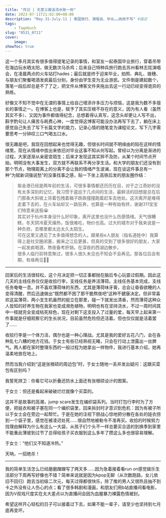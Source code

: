 ```yaml
---
title: "月记 | 无意义废话流水账一则"
date: 2023-07-11T21:02:00+08:00
description: "May.31-July.11 | 泰国旅行、演唱会、毕业……统统不写" #描述
tags: 
    - Tagebuch
slug: "0531_0711"
cover:
    image: 
showToc: true
---
```

这一个多月其实有很多值得提笔记录的事情，和室友一起泰国毕业旅行，穿着吊带在海边玩水晒太阳，做无数次马杀鸡；后来自己特种兵旅行跑去苏州看林志炫演唱会，在凌晨两点的火车站打hades；最后就是终于迎来毕业，拍照、典礼、拨穗、与朋友们聚餐喝酒发疯最后分别，身份由学生变为无业游民。文件倒是建起数个，落笔一段后却总是不了了之，把文件从博客文件夹拖出去这一行动已经变得诡异的熟练。

好像又不知不觉中在无谓的事情上给自己增添许多压力与烦恼，这是我为数不多擅长的事情之一。在博客上也是，赋予了其实压根不存在的意义，因为有人看（虽然其实不多）、又因为事件都值得纪念，总想着得认真写，这念头却更让人写不出，斟字酌句让人痛苦与耗费心神，一度觉得这博客可能没办法再写下去了，躺在床上感觉自己失去了写下长篇文字的能力，记录心情的随笔变为课程论文，写下几字需要思考一分钟叹三口气喝五口水。

很无趣是吧，我现在回想起来也觉得无趣，但很长时间就不明缘由的陷在这样的情绪里。现在从情绪中拔出来依旧对毕业这事不知从何写起。曾经以为分离是渐进的过程，大家逐渐从亲密变陌生；后来才发现这其实猝不及防，从某个时间节点开始，明明没有大事发生，双方就不再联系不再分享生活。和大学的朋友们还没有到那个节点，物理距离上的分离不会让我的情绪产生波澜，现在谈这件事总有一种“为赋新词强说愁”的没事找事之感，贴一下坐上高铁后发的朋友圈作结：

> 紫金港已经是两年前的生活，可很多事情都还历历在目，对于之江奇妙的没有太多深刻的记忆，我习惯于逡巡于几点间的生活，最鲜活的回想是总在后门那条大斜坡上背着包拽着箱子跌跌撞撞跑着赶车去他处。这次离开是难得走着下去的，在火车站却又一路狂奔，也算是一种有始有终，谢谢311宝宝们特意来送我😭</br>
其实对于杭州本身没什么好印象，离开这里也没什么伤感情绪。天气很糟糕，冬天阴冷夏天燥热，饭很难吃，物价也高。过大的城市对于我来说是一种负担，去哪里都太远太久太陌生。</br>
可在这里又遇见了太多值得想念的人。跟某些e人朋友（指名道姓中）我算得上是社交圈闭塞，搬来之江后更甚，但真的交到了很多很好的朋友，大家一起发疯喝酒，熬夜备考肝锅，在深夜的西湖边散步。</br>
很多人临行前特意聚过，很多人很久未见也不知会不会再见。那各位后会有期，有缘再见👋🏻

---

回家后的生活很轻松，这个月决定把一切正事都抛在脑后专心玩耍过假期。因此这几天的主线任务仅仅是收拾行李，支线任务是养活薄荷。主线任务基本完成，支线任务奄奄一息。并不喜欢薄荷味的东西，尤其是薄荷味牙膏，总会让昏昏欲睡的人变得清醒，然后迅速做出“既然都不困了那干脆熬夜吧”这种不健康决定。但非常喜欢这盆薄荷，两小支生机盎然的挺立在那里，碰一下就发出清香，然而薄荷这种众人皆知的好养生物在我家也变成濒危植物，明明也有在坚持浇水，不过一周时间其中一枝就完全变成枯死棕色，现在对剩下这支投入了过量的爱，每天早上起来第一件事就是仔细观察它的生长状况，目前虽然危险但还活着。但也仅仅就是活着罢了……

收拾行李是一个体力活，偶尔也是一种心理战。尤其是我的爱好五花八门，会在各种乱七八糟的地方花钱。于女士有些已经熟视无睹，只会在行动上泄露出一丝脾气。两人都在家时整理东西的一般过程为她拿出一样物件，我进行基本介绍，她再温柔地放在地上。

然而当我介绍到“这是张根硕的周边包”时，于女士随地一丢并发出疑问：这跟买菜包有区别吗？

我誓死捍卫：你看它可以折叠还防水上面还有张根硕设计的图案。

于女士：但还是看起来破破烂烂就像个买菜的。

这并不是故事的高潮，jump scare发生在编织袋系列。当时打包行李时为了方便，把娃衣和被子塞在同一个编织袋里，回来拆封时才意识到危机：因为有被子所以于女士会在旁边一起帮忙。于是在她的注视下胆战心惊地把分散在各处的娃衣捞到一个袋子里，感觉在被凌迟处死……很自然地被勒令不准再买。收拾的时候努力找理由解释为什么有这么一大袋，从孩子们个头不一样总要买合适的到换季到家里不能重此薄彼到过节了总得给孩子买衣服到这么多年了攒这么多也很容易理解。

于女士：“他们又不知道冷热。”

天呐，一招绝杀！

---

我的简单生活怎么已经磨磨蹭蹭写了两天多……因为急着接着看run on感觉娱乐生活部分下周再写好像也不错？简单来说就是因为kpop无聊（从次数跑路，女儿依旧不回归）跑去当初级二次元，每天过得都很快乐，除了推的男人又很热且抽不到卡之外没有让人伤心的点；看了很多韩剧和漫画，和朋友们用b站直播间看电影，因为V叔戏尺度实在太大差点以为直播间会因为血腥暴力裸露色情被封。

希望这样开心轻松的日子可以接着过下去，如果不能一辈子，请至少也坚持到七月底再变坏。





